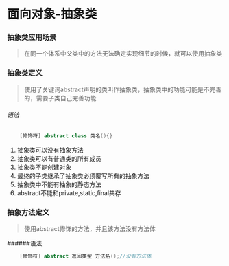 # 面向对象-抽象类

### 抽象类应用场景
>  在同一个体系中父类中的方法无法确定实现细节的时候，就可以使用抽象类

### 抽象类定义
>  使用了关键词abstract声明的类叫作抽象类，抽象类中的功能可能是不完善的，需要子类自己完善功能

###### 语法
``` java
    [修饰符] abstract class 类名(){}
```
1. 抽象类可以没有抽象方法
2. 抽象类可以有普通类的所有成员
3. 抽象类不能创建对象
4. 最终的子类继承了抽象类必须覆写所有的抽象方法
5. 抽象类中不能有抽象的静态方法
6. abstract不能和private,static,final共存

### 抽象方法定义
>  使用abstract修饰的方法，并且该方法没有方法体

######语法
``` java
    [修饰符] abstract 返回类型 方法名();//没有方法体
```



